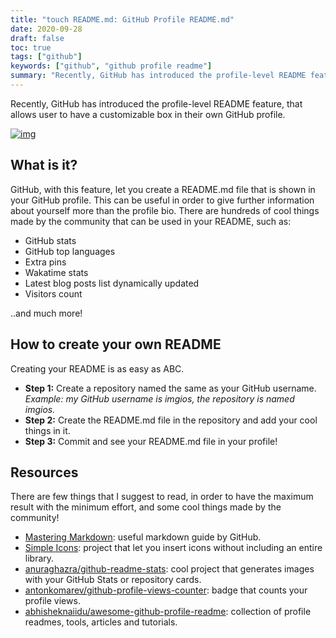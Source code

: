 ```yaml
---
title: "touch README.md: GitHub Profile README.md"
date: 2020-09-28
draft: false
toc: true
tags: ["github"]
keywords: ["github", "github profile readme"]
summary: "Recently, GitHub has introduced the profile-level README feature, that allows user to have a customizable box in their own GitHub profile. How to make it?"
---
```


Recently, GitHub has introduced the profile-level README feature, that allows user to have a customizable box in their own GitHub profile.

[![img](https://github-readme-stats.vercel.app/api/pin/?username=imgios&repo=imgios&show_owner=true "Profile README Card")](https://github.com/imgios/imgios)
                                                                                                                                    
## What is it?

GitHub, with this feature, let you create a README.md file that is shown in your GitHub profile. This can be useful in order to give further information about yourself more than the profile bio.
There are hundreds of cool things made by the community that can be used in your README, such as:
- GitHub stats
- GitHub top languages
- Extra pins
- Wakatime stats
- Latest blog posts list dynamically updated
- Visitors count

..and much more!

## How to create your own README
Creating your README is as easy as ABC.
- **Step 1:** Create a repository named the same as your GitHub username.
*Example: my GitHub username is imgios, the repository is named imgios.*
- **Step 2:** Create the README.md file in the repository and add your cool things in it.
- **Step 3:** Commit and see your README.md file in your profile!

## Resources
There are few things that I suggest to read, in order to have the maximum result with the minimum effort, and some cool things made by the community!

- [Mastering Markdown](https://guides.github.com/features/mastering-markdown/): useful markdown guide by GitHub.
- [Simple Icons](https://github.com/simple-icons/simple-icons): project that let you insert icons without including an entire library.
- [anuraghazra/github-readme-stats](https://github.com/anuraghazra/github-readme-stats): cool project that generates images with your GitHub Stats or repository cards.
- [antonkomarev/github-profile-views-counter](https://github.com/antonkomarev/github-profile-views-counter): badge that counts your profile views.
- [abhisheknaiidu/awesome-github-profile-readme](https://github.com/abhisheknaiidu/awesome-github-profile-readme): collection of profile readmes, tools, articles and tutorials.
